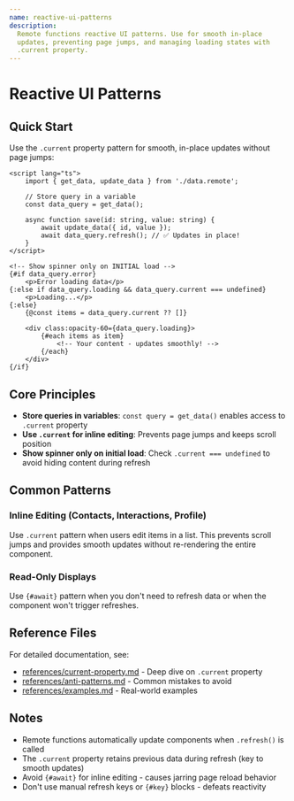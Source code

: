 ```yaml
---
name: reactive-ui-patterns
description:
  Remote functions reactive UI patterns. Use for smooth in-place
  updates, preventing page jumps, and managing loading states with
  .current property.
---
```


# Reactive UI Patterns

## Quick Start

Use the `.current` property pattern for smooth, in-place updates
without page jumps:

```svelte
<script lang="ts">
	import { get_data, update_data } from './data.remote';

	// Store query in a variable
	const data_query = get_data();

	async function save(id: string, value: string) {
		await update_data({ id, value });
		await data_query.refresh(); // ✅ Updates in place!
	}
</script>

<!-- Show spinner only on INITIAL load -->
{#if data_query.error}
	<p>Error loading data</p>
{:else if data_query.loading && data_query.current === undefined}
	<p>Loading...</p>
{:else}
	{@const items = data_query.current ?? []}

	<div class:opacity-60={data_query.loading}>
		{#each items as item}
			<!-- Your content - updates smoothly! -->
		{/each}
	</div>
{/if}
```

## Core Principles

- **Store queries in variables**: `const query = get_data()` enables
  access to `.current` property
- **Use `.current` for inline editing**: Prevents page jumps and keeps
  scroll position
- **Show spinner only on initial load**: Check
  `.current === undefined` to avoid hiding content during refresh

## Common Patterns

### Inline Editing (Contacts, Interactions, Profile)

Use `.current` pattern when users edit items in a list. This prevents
scroll jumps and provides smooth updates without re-rendering the
entire component.

### Read-Only Displays

Use `{#await}` pattern when you don't need to refresh data or when the
component won't trigger refreshes.

## Reference Files

For detailed documentation, see:

- [references/current-property.md](references/current-property.md) -
  Deep dive on `.current` property
- [references/anti-patterns.md](references/anti-patterns.md) - Common
  mistakes to avoid
- [references/examples.md](references/examples.md) - Real-world
  examples

## Notes

- Remote functions automatically update components when `.refresh()`
  is called
- The `.current` property retains previous data during refresh (key to
  smooth updates)
- Avoid `{#await}` for inline editing - causes jarring page reload
  behavior
- Don't use manual refresh keys or `{#key}` blocks - defeats
  reactivity

<!--
PROGRESSIVE DISCLOSURE GUIDELINES:
- Keep this file ~50 lines total (max ~150 lines)
- Use 1-2 code blocks only (recommend 1)
- Keep description <200 chars for Level 1 efficiency
- Move detailed docs to references/ for Level 3 loading
- This is Level 2 - quick reference ONLY, not a manual
-->
